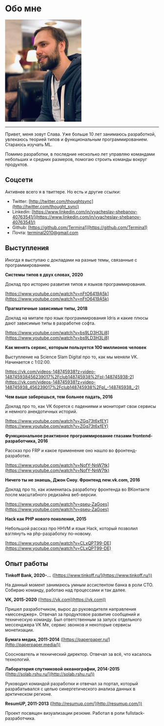 Обо мне
===

![мое фото](/assets/me.png)

___

Привет, меня зовут Слава. Уже больше 10 лет занимаюсь разработкой, увлекаюсь теорией типов и функциональным программированием. Стараюсь изучать ML.

Помимо разработки, в последние несколько лет управляю командами небольших и средних размеров, помогаю строить команды вокруг продуктов.

## Соцсети

Активнее всего я в твиттере. Но есть и другие ссылки:

- Twitter: [http://twitter.com/thoughtsync](http://twitter.com/thought_sync)
- Linkedin: [https://www.linkedin.com/in/vyacheslav-shebanov-40763541/](https://www.linkedin.com/in/vyacheslav-shebanov-40763541/)
- Github: [https://github.com/Termina1](https://github.com/Termina1)
- Почта: [terminal2010@gmail.com](mailto:terminal2010@gmail.com)

## Выступления

Иногда я выступаю с докладами на разные темы, связанные с программированием.

**Системы типов в двух словах, 2020**

Доклад про историю развития типов и языков программирования.

[https://www.youtube.com/watch?v=nFtO6419A5k](https://www.youtube.com/watch?v=nFtO6419A5k)

**Прагматичные зависимые типы, 2018**

Доклад на митапе про язык программирования Idris и какие плюсы дают зависимые типы в разработке софта.

[https://www.youtube.com/watch?v=bs9LD3H3Lj8](https://www.youtube.com/watch?v=bs9LD3H3Lj8)

**Как менять сервис, которым пользуется 100 миллионов человек**

Выступление на Science Slam Digital про то, как мы меняли VK. Начинается с 1:02:00.

[https://vk.com/videos-148745938?z=video-148745938456239017%2Fclub148745938%2Fpl-148745938-2](https://vk.com/videos-148745938?z=video-148745938_456239017%2Fclub148745938%2Fpl_-148745938_-2)

**Чем выше заберешься, тем больнее падать, 2016**

Доклад про то, как VK борется с падениями и мониторит свои сервисы и немного анекдотичных историй.

[https://www.youtube.com/watch?v=ZGq73t6xfEY](https://www.youtube.com/watch?v=ZGq73t6xfEY)

**Функциональное реактивное программирование глазами frontend-разработчика, 2016**

Рассказ про FRP и какое применение оно нашло во фронтенд-разработке.

[https://www.youtube.com/watch?v=NofY-NnW7tk](https://www.youtube.com/watch?v=NofY-NnW7tk)

**Ничего ты не знаешь, Джон Сноу. Фронтенд new.vk.com, 2016**

Доклад про то, как изменилась разработку фронтенда во ВКонтакте после масштабного редизайна веб-версии.

[https://www.youtube.com/watch?v=qseu-ZaGoes](https://www.youtube.com/watch?v=qseu-ZaGoes)

**Hack как PHP нового поколения, 2015**

Небольшой рассказ про HHVM и язык Hack, который позволил взглянуть на php-разработку по-новому.

[https://www.youtube.com/watch?v=CLxQPT99-DE](https://www.youtube.com/watch?v=CLxQPT99-DE)

## Опыт работы

**Tinkoff Bank, 2020-...** ([https://www.tinkoff.ru/](https://www.tinkoff.ru/))

На данный момент занимаюсь умным ассистентом банка в роли CTO. Собираю команду, работаю над процессами и так далее.

**VK, 2015-2020** ([https://vk.com](https://vk.com))

Пришел разработчиком, вырос до руководителя направления «мессенджер». Отвечал за продуктовое развитие сообщений и техническую команду. Был ответственным за запуск отдельного мессенджера VK Me, сервис звонков и некоторые сервисы монетизации.

**Бумага медиа, 2011-2014** ([https://paperpaper.ru/](http://paperpaper.media/))

Сооснователь и технический директор. Отвечал за всё, что касалось технологий.

**Лаборатория спутниковой океанографии, 2014-2015** ([http://solab.rshu.ru/](http://solab.rshu.ru/))

Руководил командой разработки и отвечал за портал, который разрабатывался с целью синергетического анализа данных в арктическом регионе.

**ResumUP, 2011-2013** ([http://resumup.com/](http://resumup.com/))

Проект посвящен визуализации резюме. Работал в роли fullstack-разработчика.